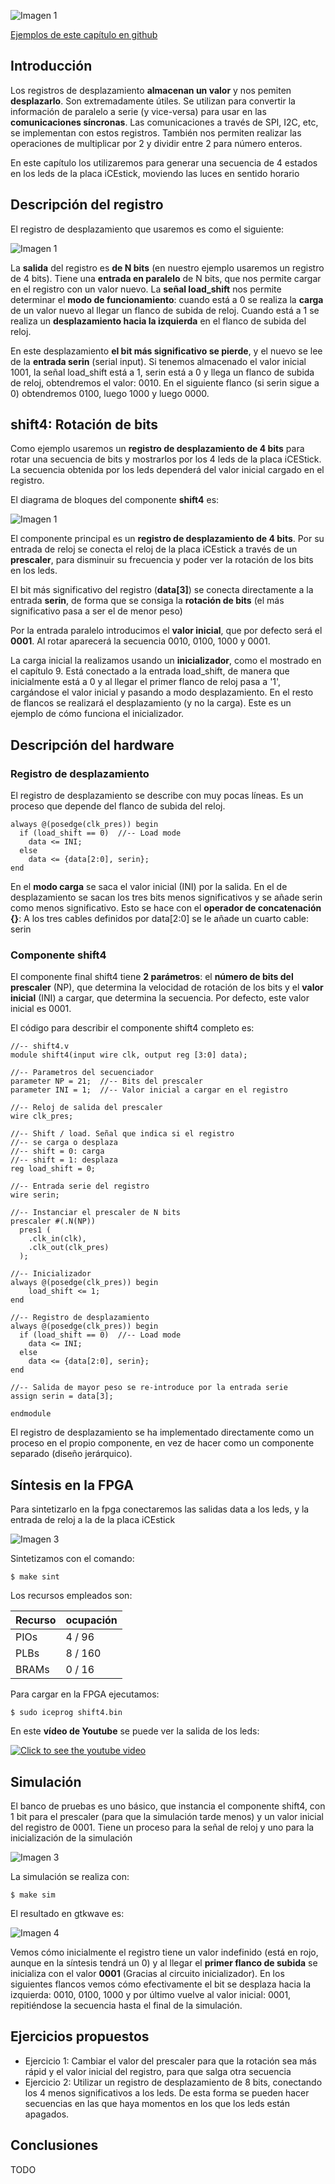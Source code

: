 ![Imagen 1](https://github.com/Obijuan/open-fpga-verilog-tutorial/raw/master/tutorial/T10-shif-register/images/shift4-2.png)

[Ejemplos de este capítulo en github](https://github.com/Obijuan/open-fpga-verilog-tutorial/raw/master/tutorial/T10-shif-register/images/shift4-3.png)

## Introducción
Los registros de desplazamiento **almacenan un valor** y nos pemiten **desplazarlo**. Son extremadamente útiles. Se utilizan para convertir la información de paralelo a serie (y vice-versa) para usar en las **comunicaciones síncronas**. Las comunicaciones a través de SPI, I2C, etc, se implementan con estos registros. También nos permiten realizar las operaciones de multiplicar por 2 y dividir entre 2 para número enteros.

En este capítulo los utilizaremos para generar una secuencia de 4 estados en los leds de la placa iCEstick, moviendo las luces en sentido horario

## Descripción del registro
El registro de desplazamiento que usaremos es como el siguiente:

![Imagen 1](https://github.com/Obijuan/open-fpga-verilog-tutorial/raw/master/tutorial/T10-shif-register/images/shift4-2.png)

La **salida** del registro es **de N bits** (en nuestro ejemplo usaremos un registro de 4 bits). Tiene una **entrada en paralelo** de N bits, que nos permite cargar en el registro con un valor nuevo. La **señal load_shift** nos permite determinar el **modo de funcionamiento**: cuando está a 0 se realiza la **carga** de un valor nuevo al llegar un flanco de subida de reloj. Cuando está a 1 se realiza un **desplazamiento hacia la izquierda** en el flanco de subida del reloj.

En este desplazamiento **el bit más significativo se pierde**, y el nuevo se lee de la **entrada serin** (serial input). Si tenemos almacenado el valor inicial 1001, la señal load_shift está a 1, serin está a 0 y llega un flanco de subida de reloj, obtendremos el valor:  0010.  En el siguiente flanco (si serin sigue a 0) obtendremos 0100, luego 1000 y luego 0000.

## shift4: Rotación de bits

Como ejemplo usaremos un **registro de desplazamiento de 4 bits** para rotar una secuencia de bits y mostrarlos por los 4 leds de la placa iCEStick. La secuencia obtenida por los leds dependerá del valor inicial cargado en el registro.

El diagrama de bloques del componente **shift4** es:

![Imagen 1](https://github.com/Obijuan/open-fpga-verilog-tutorial/raw/master/tutorial/T10-shif-register/images/shift4-1.png)

El componente principal es un **registro de desplazamiento de 4 bits**. Por su entrada de reloj se conecta el reloj de la placa iCEstick a través de un **prescaler**, para disminuir su frecuencia y poder ver la rotación de los bits en los leds.

El bit más significativo del registro (**data[3]**) se conecta directamente a la entrada **serin**, de forma que se consiga la **rotación de bits** (el más significativo pasa a ser el de menor peso)

Por la entrada paralelo introducimos el **valor inicial**, que por defecto será el **0001**. Al rotar aparecerá la secuencia 0010, 0100, 1000 y 0001.

La carga inicial la realizamos usando un **inicializador**, como el mostrado en el capítulo 9. Está conectado a la entrada load_shift, de manera que inicialmente está a 0 y al llegar el primer flanco de reloj pasa a '1', cargándose el valor inicial y pasando a modo desplazamiento. En el resto de flancos se realizará el desplazamiento (y no la carga).  Este es un ejemplo de cómo funciona el inicializador.


## Descripción del hardware

### Registro de desplazamiento

El registro de desplazamiento se describe con muy pocas líneas. Es un proceso que depende del flanco de subida del reloj. 

    always @(posedge(clk_pres)) begin
      if (load_shift == 0)  //-- Load mode
        data <= INI;
      else
        data <= {data[2:0], serin};
    end

En el **modo carga** se saca el valor inicial (INI) por la salida. En el de desplazamiento se sacan los tres bits menos significativos y se añade serin como menos significativo. Esto se hace con el **operador de concatenación {}**: A los tres cables definidos por data[2:0] se le añade un cuarto cable: serin

### Componente shift4

El componente final shift4 tiene **2 parámetros**: el **número de bits del prescaler** (NP), que determina la velocidad de rotación de los bits y el **valor inicial** (INI) a cargar, que determina la secuencia. Por defecto, este valor inicial es 0001.

El código para describir el componente shift4 completo es:

    //-- shift4.v
    module shift4(input wire clk, output reg [3:0] data);
    
    //-- Parametros del secuenciador
    parameter NP = 21;  //-- Bits del prescaler
    parameter INI = 1;  //-- Valor inicial a cargar en el registro
    
    //-- Reloj de salida del prescaler
    wire clk_pres;
    
    //-- Shift / load. Señal que indica si el registro
    //-- se carga o desplaza
    //-- shift = 0: carga
    //-- shift = 1: desplaza
    reg load_shift = 0;
    
    //-- Entrada serie del registro
    wire serin;
    
    //-- Instanciar el prescaler de N bits
    prescaler #(.N(NP))
      pres1 (
        .clk_in(clk),
        .clk_out(clk_pres)
      );
    
    //-- Inicializador
    always @(posedge(clk_pres)) begin
        load_shift <= 1;
    end
    
    //-- Registro de desplazamiento
    always @(posedge(clk_pres)) begin
      if (load_shift == 0)  //-- Load mode
        data <= INI;
      else
        data <= {data[2:0], serin};
    end
    
    //-- Salida de mayor peso se re-introduce por la entrada serie
    assign serin = data[3];
    
    endmodule

El registro de desplazamiento se ha implementado directamente como un proceso en el propio componente, en vez de hacer como un componente separado (diseño jerárquico).

## Síntesis en la FPGA

Para sintetizarlo en la fpga conectaremos las salidas data a los leds, y la entrada de reloj a la de la placa iCEstick

![Imagen 3](https://github.com/Obijuan/open-fpga-verilog-tutorial/raw/master/tutorial/T10-shif-register/images/shift4-3.png)

Sintetizamos con el comando:

    $ make sint

Los recursos empleados son:

| Recurso  | ocupación
|----------|-----------
|PIOs      | 4 / 96
|PLBs      | 8 / 160
|BRAMs     | 0 / 16

Para cargar en la FPGA ejecutamos:

    $ sudo iceprog shift4.bin

En este **vídeo de Youtube** se puede ver la salida de los leds:

[![Click to see the youtube video](http://img.youtube.com/vi/JgwFiXQobi4/0.jpg)](https://www.youtube.com/watch?v=JgwFiXQobi4)

## Simulación

El banco de pruebas es uno básico, que instancia el componente shift4, con 1 bit para el prescaler (para que la simulación tarde menos) y un valor inicial del registro de 0001. Tiene un proceso para la señal de reloj y uno para la inicialización de la simulación

![Imagen 3](https://github.com/Obijuan/open-fpga-verilog-tutorial/raw/master/tutorial/T10-shif-register/images/shift4-4.png)

La simulación se realiza con:

    $ make sim

El resultado en gtkwave es:

![Imagen 4](https://github.com/Obijuan/open-fpga-verilog-tutorial/raw/master/tutorial/T10-shif-register/images/T10-shift4-sim-1.png)

Vemos cómo inicialmente el registro tiene un valor indefinido (está en rojo, aunque en la síntesis tendrá un 0) y al llegar el **primer flanco de subida** se inicializa con el valor **0001**  (Gracias al circuito inicializador). En los siguientes flancos vemos cómo efectivamente el bit se desplaza hacia la izquierda: 0010, 0100, 1000  y por último vuelve al valor inicial: 0001, repitiéndose la secuencia hasta el final de la simulación.

## Ejercicios propuestos
* Ejercicio 1: Cambiar el valor del prescaler para que la rotación sea más rápid y el valor inicial del registro, para que salga otra secuencia
* Ejercicio 2: Utilizar un registro de desplazamiento de 8 bits, conectando los 4 menos significativos a los leds. De esta forma se pueden hacer secuencias en las que haya momentos en los que los leds están apagados.

## Conclusiones
TODO



